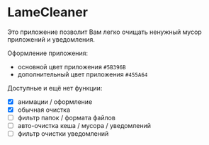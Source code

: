 # LameCleaner

Это приложение позволит Вам легко очищать ненужный мусор приложений и уведомления.

Оформление приложения:
  + основной цвет приложения `#5B396B`
  + дополнительный цвет приложения `#455A64`

Доступные и ещё нет функции:
  - [x] анимации / оформление
  - [x] обычная очистка
  - [ ] фильтр папок / формата файлов
  - [ ] авто-очистка кеша / мусора / уведомлений
  - [ ] фильтр очистки уведомлений
